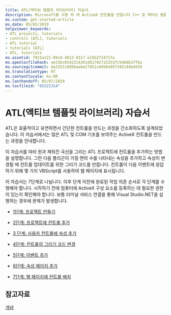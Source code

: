 ```yaml
---
title: ATL(액티브 템플릿 라이브러리) 자습서
description: Microsoft를 사용 하 여 ActiveX 컨트롤을 만듭니다 C++ 및 액티브 템플릿 라이브러리입니다.
ms.custom: get-started-article
ms.date: 05/03/2019
helpviewer_keywords:
- ATL projects, tutorials
- controls [ATL], tutorials
- ATL tutorial
- tutorials [ATL]
- ATL, tutorials
ms.assetid: f921a121-09c8-4812-9317-e15b2f1471fa
ms.openlocfilehash: ae336c0192214261d61792715353fc54b8b37fba
ms.sourcegitcommit: da32511dd5baebe27451c0458a95f345144bd439
ms.translationtype: HT
ms.contentlocale: ko-KR
ms.lasthandoff: 05/07/2019
ms.locfileid: "65221314"
---
```

# <a name="active-template-library-atl-tutorial"></a>ATL(액티브 템플릿 라이브러리) 자습서

ATL은 효율적이고 유연하면서 간단한 컨트롤을 만드는 과정을 간소화하도록 설계되었습니다. 이 자습서에서는 많은 ATL 및 COM 기초를 보여주는 ActiveX 컨트롤을 만드는 과정을 안내합니다.

이 자습서를 따라 원과 채워진 곡선을 그리는 ATL 프로젝트에 컨트롤을 추가하는 방법을 설명합니다. 그런 다음 폴리곤이 가질 면의 수를 나타내는 속성을 추가하고 속성이 변경될 때 컨트롤 업데이트를 위한 그리기 코드를 만듭니다. 컨트롤이 다음 이벤트에 응답하기 위해 몇 가지 VBScript를 사용하여 웹 페이지에 표시됩니다. 

이 자습서는 7단계로 나뉩니다. 이후 단계 이전에 완료된 작업 의존 순서로 각 단계를 수행해야 합니다.  시작하기 전에 컴퓨터에 ActiveX 구성 요소를 등록하는 데 필요한 권한이 있는지 확인해야 합니다. 보통 터미널 서비스 연결을 통해 Visual Studio.NET을 실행하는 경우에 문제가 발생합니다.

- [1단계: 프로젝트 만들기](../atl/creating-the-project-atl-tutorial-part-1.md)

- [2단계: 프로젝트에 컨트롤 추가](../atl/adding-a-control-atl-tutorial-part-2.md)

- [3 단계: 사용자 컨트롤에 속성 추가](../atl/adding-a-property-to-the-control-atl-tutorial-part-3.md)

- [4단계: 컨트롤의 그리기 코드 변경](../atl/changing-the-drawing-code-atl-tutorial-part-4.md)

- [5단계: 이벤트 추가](../atl/adding-an-event-atl-tutorial-part-5.md)

- [6단계: 속성 페이지 추가](../atl/adding-a-property-page-atl-tutorial-part-6.md)

- [7단계: 웹 페이지에 컨트롤 배치](../atl/putting-the-control-on-a-web-page-atl-tutorial-part-7.md)

## <a name="see-also"></a>참고자료

[개념](../atl/active-template-library-atl-concepts.md)
